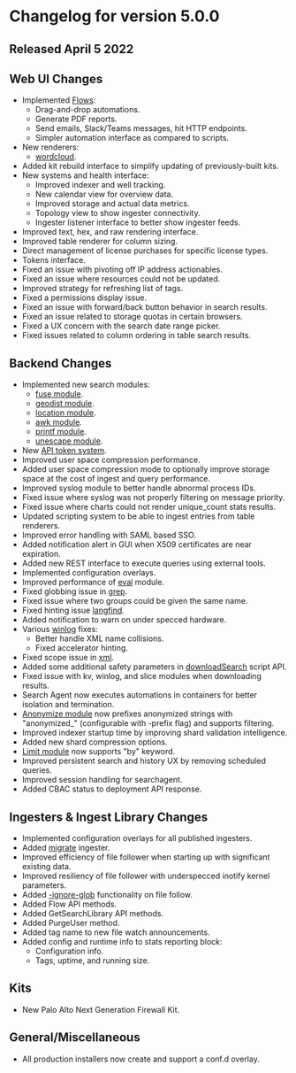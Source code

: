 # Changelog for version 5.0.0

## Released April 5 2022

## Web UI Changes
* Implemented [Flows](/flows/flows):
	- Drag-and-drop automations.
	- Generate PDF reports.
	- Send emails, Slack/Teams messages, hit HTTP endpoints.
	- Simpler automation interface as compared to scripts.
* New renderers:
	- [wordcloud](/search/wordcloud/wordcloud).
* Added kit rebuild interface to simplify updating of previously-built kits.
* New systems and health interface:
	- Improved indexer and well tracking.
	- New calendar view for overview data.
	- Improved storage and actual data metrics.
	- Topology view to show ingester connectivity.
	- Ingester listener interface to better show ingester feeds.
* Improved text, hex, and raw rendering interface.
* Improved table renderer for column sizing.
* Direct management of license purchases for specific license types.
* Tokens interface.
* Fixed an issue with pivoting off IP address actionables.
* Fixed an issue where resources could not be updated.
* Improved strategy for refreshing list of tags.
* Fixed a permissions display issue.
* Fixed an issue with forward/back button behavior in search results.
* Fixed an issue related to storage quotas in certain browsers.
* Fixed a UX concern with the search date range picker.
* Fixed issues related to column ordering in table search results.

## Backend Changes
* Implemented new search modules:
	- [fuse module](/search/fuse/fuse).
	- [geodist module](/search/geodist/geodist).
	- [location module](/search/location/location).
	- [awk module](/search/awk/awk).
	- [printf module](/search/printf/printf).
	- [unescape module](/search/unescape/unescape).
* New [API token system](/tokens/tokens).
* Improved user space compression performance.
* Added user space compression mode to optionally improve storage space at the cost of ingest and query performance.
* Improved syslog module to better handle abnormal process IDs.
* Fixed issue where syslog was not properly filtering on message priority.
* Fixed issue where charts could not render unique_count stats results.
* Updated scripting system to be able to ingest entries from table renderers.
* Improved error handling with SAML based SSO.
* Added notification alert in GUI when X509 certificates are near expiration.
* Added new REST interface to execute queries using external tools.
* Implemented configuration overlays.
* Improved performance of [eval](/search/eval/eval) module.
* Fixed globbing issue in [grep](/search/grep/grep).
* Fixed issue where two groups could be given the same name.
* Fixed hinting issue [langfind](/search/langfind/langfind).
* Added notification to warn on under specced hardware.
* Various [winlog](/search/winlog/winlog) fixes:
	- Better handle XML name collisions.
	- Fixed accelerator hinting.
* Fixed scope issue in [xml](/search/xml/xml).
* Added some additional safety parameters in [downloadSearch](scripting_search_management) script API.
* Fixed issue with kv, winlog, and slice modules when downloading results.
* Search Agent now executes automations in containers for better isolation and termination.
* [Anonymize module](/search/anonymize/anonymize) now prefixes anonymized strings with "anonymized_" (configurable with -prefix flag) and supports filtering.
* Improved indexer startup time by improving shard validation intelligence.
* Added new shard compression options.
* [Limit module](/search/limit/limit) now supports "by" keyword.
* Improved persistent search and history UX by removing scheduled queries.
* Improved session handling for searchagent.
* Added CBAC status to deployment API response.

## Ingesters & Ingest Library Changes
* Implemented configuration overlays for all published ingesters.
* Added [migrate](/ingesters/migrate/migrate) ingester.
* Improved efficiency of file follower when starting up with significant existing data.
* Improved resiliency of file follower with underspecced inotify kernel parameters.
* Added <a href="/ingesters/file_follow.html#ignore-glob">-ignore-glob</a> functionality on file follow.
* Added Flow API methods.
* Added GetSearchLibrary API methods.
* Added PurgeUser method.
* Added tag name to new file watch announcements.
* Added config and runtime info to stats reporting block:
	- Configuration info.
	- Tags, uptime, and running size.

## Kits
* New Palo Alto Next Generation Firewall Kit.

## General/Miscellaneous
* All production installers now create and support a conf.d overlay.
